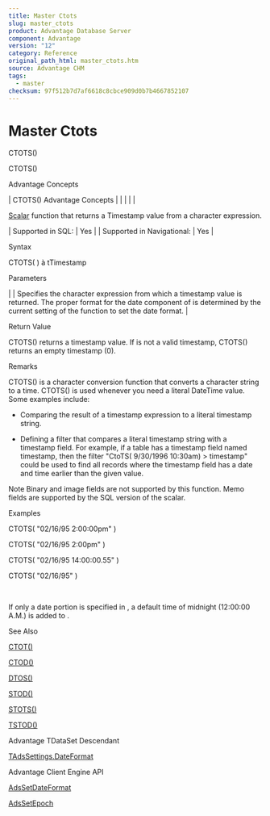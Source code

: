 ```yaml
---
title: Master Ctots
slug: master_ctots
product: Advantage Database Server
component: Advantage
version: "12"
category: Reference
original_path_html: master_ctots.htm
source: Advantage CHM
tags:
  - master
checksum: 97f512b7d7af6618c8cbce909d0b7b4667852107
---
```


# Master Ctots

CTOTS()

CTOTS()

Advantage Concepts

| CTOTS()  Advantage Concepts |  |  |  |  |

[Scalar](master_supported_scalar_functions.md) function that returns a Timestamp value from a character expression.

| Supported in SQL: | Yes |
| Supported in Navigational: | Yes |

Syntax

CTOTS( <cTimestamp> ) à tTimestamp

Parameters

| <cTimestamp> | Specifies the character expression from which a timestamp value is returned. The proper format for the date component of <cTimestamp> is determined by the current setting of the function to set the date format. |

Return Value

CTOTS() returns a timestamp value. If <cTimestamp> is not a valid timestamp, CTOTS() returns an empty timestamp (0).

Remarks

CTOTS() is a character conversion function that converts a character string to a time. CTOTS() is used whenever you need a literal DateTime value. Some examples include:

- Comparing the result of a timestamp expression to a literal timestamp string.

- Defining a filter that compares a literal timestamp string with a timestamp field. For example, if a table has a timestamp field named timestamp, then the filter "CtoTS( 9/30/1996 10:30am) > timestamp" could be used to find all records where the timestamp field has a date and time earlier than the given value.

Note Binary and image fields are not supported by this function. Memo fields are supported by the SQL version of the scalar.

Examples

CTOTS( "02/16/95 2:00:00pm" )

CTOTS( "02/16/95 2:00pm" )

CTOTS( "02/16/95 14:00:00.55" )

CTOTS( "02/16/95" )

 

If only a date portion is specified in <cTimeStamp>, a default time of midnight (12:00:00 A.M.) is added to <cTimeStamp>.

See Also

[CTOT()](master_ctot.md)

[CTOD()](master_ctod.md)

[DTOS()](master_dtos.md)

[STOD()](master_stod.md)

[STOTS()](master_stots.md)

[TSTOD()](master_tstod.md)

Advantage TDataSet Descendant

[TAdsSettings.DateFormat](ade_dateformat.md)

Advantage Client Engine API

[AdsSetDateFormat](ace_adssetdateformat.md)

[AdsSetEpoch](ace_adssetepoch.md)
